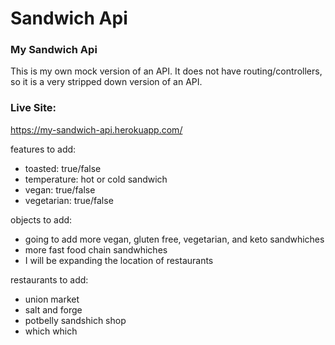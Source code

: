 # Sandwich Api

### My Sandwich Api

This is my own mock version of an API. It does not have routing/controllers, so it is a very stripped down version of an API. 

### Live Site:
https://my-sandwich-api.herokuapp.com/


features to add:
- toasted: true/false
- temperature: hot or cold sandwich
- vegan: true/false
- vegetarian: true/false


objects to add:
- going to add more vegan, gluten free, vegetarian, and keto sandwhiches
- more fast food chain sandwhiches
- I will be expanding the location of restaurants

restaurants to add:
- union market
- salt and forge
- potbelly sandshich shop
- which which
